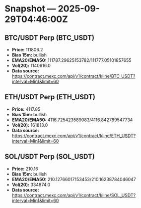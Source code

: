# Snapshot — 2025-09-29T04:46:00Z

## BTC/USDT Perp (BTC_USDT)
- **Price:** 111806.2
- **Bias 15m:** bullish
- **EMA20/EMA50:** 111787.29625153782/111777.05101857655
- **Vol(20):** 1140616.0
- **Data source:** https://contract.mexc.com/api/v1/contract/kline/BTC_USDT?interval=Min1&limit=60

## ETH/USDT Perp (ETH_USDT)
- **Price:** 4117.85
- **Bias 15m:** bullish
- **EMA20/EMA50:** 4116.725423589083/4116.842789547734
- **Vol(20):** 161813.0
- **Data source:** https://contract.mexc.com/api/v1/contract/kline/ETH_USDT?interval=Min1&limit=60

## SOL/USDT Perp (SOL_USDT)
- **Price:** 210.16
- **Bias 15m:** bullish
- **EMA20/EMA50:** 210.12766017153453/210.16238784046047
- **Vol(20):** 334874.0
- **Data source:** https://contract.mexc.com/api/v1/contract/kline/SOL_USDT?interval=Min1&limit=60
